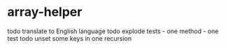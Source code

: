 # array-helper

todo translate to English language
todo explode tests - one method - one test
todo unset some keys in one recursion
